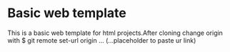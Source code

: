 # Basic web template

This is a basic web template for html projects.After cloning change origin with 
$ git remote set-url origin ...
(...placeholder to paste ur link)